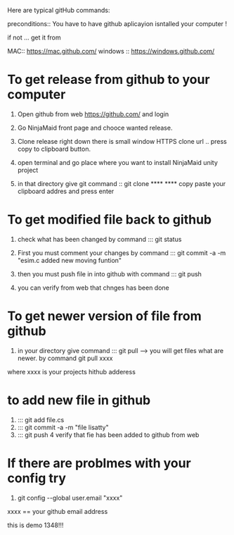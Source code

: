 Here are typical gitHub commands:


preconditions:: You have to have github aplicayion isntalled your computer !

if not ... get it from 

MAC:: https://mac.github.com/
windows ::  https://windows.github.com/


To get release from github to your computer
============================================
1. Open github from web  https://github.com/ and login 

2. Go NinjaMaid front page and chooce wanted release.

3. Clone release right down there is small window HTTPS clone url .. press copy to clipboard button.

4. open terminal and go place where you want to install NinjaMaid unity project

5. in that directory give git command :: git clone ****
   ****  copy paste your  clipboard  addres and press enter


To get modified file back to github
====================================

1. check what has been changed by command ::: git status

2. First you must comment your changes by command ::: git commit -a -m "esim.c added new moving funtion"

3.  then you must push file in into github with command ::: git push 

4.  you can verify from web that chnges has been done 


To get newer version of file from github 
========================================

1. in your directory give command ::: git pull 
--> you will get  files what are newer. by command 
git pull xxxx

where xxxx is your projects hithub adderess 


to add new file in github
===========================

1. ::: git add file.cs
2. ::: git commit -a -m "file lisatty"
3. ::: git push 
4 verify that fie has been added to github  from  web


If there are problmes with your config try 
===========================================

1. git config --global user.email "xxxx"

xxxx == your github email address



this is demo 1348!!!

